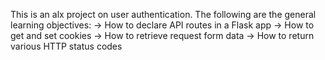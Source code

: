 This is an alx project on user authentication. The following are the general learning objectives:
    -> How to declare API routes in a Flask app
    -> How to get and set cookies
    -> How to retrieve request form data
    -> How to return various HTTP status codes